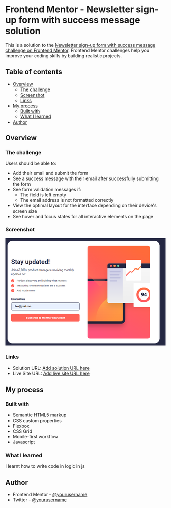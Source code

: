 # Frontend Mentor - Newsletter sign-up form with success message solution

This is a solution to the [Newsletter sign-up form with success message challenge on Frontend Mentor](https://www.frontendmentor.io/challenges/newsletter-signup-form-with-success-message-3FC1AZbNrv). Frontend Mentor challenges help you improve your coding skills by building realistic projects. 

## Table of contents

- [Overview](#overview)
  - [The challenge](#the-challenge)
  - [Screenshot](#screenshot)
  - [Links](#links)
- [My process](#my-process)
  - [Built with](#built-with)
  - [What I learned](#what-i-learned)
- [Author](#author)




## Overview

### The challenge

Users should be able to:

- Add their email and submit the form
- See a success message with their email after successfully submitting the form
- See form validation messages if:
  - The field is left empty
  - The email address is not formatted correctly
- View the optimal layout for the interface depending on their device's screen size
- See hover and focus states for all interactive elements on the page

### Screenshot

![](./Screenshot%20(731).png)





### Links

- Solution URL: [Add solution URL here](https://github.com/Bensolve/newsletter-sign-up-with-success-message-main)
- Live Site URL: [Add live site URL here](https://newsletter-sign-up-with-msg-template.netlify.app/)

## My process

### Built with

- Semantic HTML5 markup
- CSS custom properties
- Flexbox
- CSS Grid
- Mobile-first workflow
- Javascript



### What I learned

I learnt how to write code in logic in js






## Author

- Frontend Mentor - [@yourusername](https://www.frontendmentor.io/profile/Bensolve)
- Twitter - [@yourusername](https://x.com/Benjaminkissa1)



